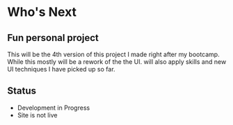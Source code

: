 # Who's Next

## Fun personal project
This will be the 4th version of this project I made right after my bootcamp. While this mostly will be a rework of the the UI. will also apply skills and new UI techniques I have picked up so far.

## Status
- Development in Progress
- Site is not live